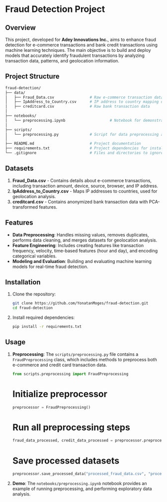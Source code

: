 # Fraud Detection Project

## Overview

This project, developed for **Adey Innovations Inc.**, aims to enhance fraud detection for e-commerce transactions and bank credit transactions using machine learning techniques. The main objective is to build and deploy models that accurately identify fraudulent transactions by analyzing transaction data, patterns, and geolocation information.

## Project Structure
``` bash
fraud-detection/
├── data/
│   ├── Fraud_Data.csv                # Raw e-commerce transaction data
│   ├── IpAddress_to_Country.csv      # IP address to country mapping data
│   ├── creditcard.csv                # Raw bank transaction data
│
├── notebooks/
│   └── preprocessing.ipynb                    # Notebook for demonstrating preprocessing and analysis
│
├── scripts/
│   └── preprocessing.py              # Script for data preprocessing and feature engineering
│
├── README.md                         # Project documentation
├── requirements.txt                  # Project dependencies for installation
└── .gitignore                        # Files and directories to ignore in Git
```

## Datasets

1. **Fraud_Data.csv** - Contains details about e-commerce transactions, including transaction amount, device, source, browser, and IP address.
2. **IpAddress_to_Country.csv** - Maps IP addresses to countries, used for geolocation analysis.
3. **creditcard.csv** - Contains anonymized bank transaction data with PCA-transformed features.

## Features

- **Data Preprocessing**: Handles missing values, removes duplicates, performs data cleaning, and merges datasets for geolocation analysis.
- **Feature Engineering**: Includes creating features like transaction frequency, velocity, time-based features (hour and day), and encoding categorical variables.
- **Modeling and Evaluation**: Building and evaluating machine learning models for real-time fraud detection.

## Installation

1. Clone the repository:
    ```bash
    git clone https://github.com/YonatanMoges/fraud-detection.git
    cd fraud-detection
    ```

2. Install required dependencies:
    ```bash
    pip install -r requirements.txt
    ```

## Usage

1. **Preprocessing**:
   The `scripts/preprocessing.py` file contains a `FraudPreprocessing` class, which includes methods to preprocess both e-commerce and credit card transaction data.

   ```python
   from scripts.preprocessing import FraudPreprocessing
    ```
   # Initialize preprocessor
   ```python
   preprocessor = FraudPreprocessing()
    ```
   # Run all preprocessing steps
   ```python
   fraud_data_processed, credit_data_processed = preprocessor.preprocess_all()
    ```
   # Save processed datasets
   ```python
   preprocessor.save_processed_data("processed_fraud_data.csv", "processed_credit_data.csv")
    ```
    
2. **Demo**: 
    The `notebooks/preprocessing.ipynb` notebook provides an example of running preprocessing, and performing exploratory data analysis.